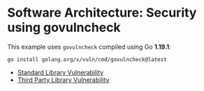 # Software Architecture: Security using govulncheck

This example uses `govulncheck` compiled using Go **1.19.1**:

```
go install golang.org/x/vuln/cmd/govulncheck@latest
```

* [Standard Library Vulnerability](stdlib/)
* [Third Party Library Vulnerability](thirdpartylib/)
